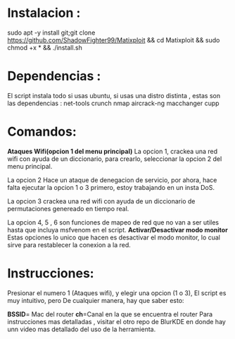 # Instalacion :
sudo apt -y install git;git clone https://github.com/ShadowFighter99/Matixploit && cd Matixploit &&  sudo chmod +x * && ./install.sh
# Dependencias :
El script instala todo si usas ubuntu, si usas una distro distinta , estas son las dependencias :
net-tools crunch nmap aircrack-ng macchanger cupp
# Comandos:
**Ataques Wifi(opcion 1 del menu principal)**
La opcion 1, crackea una red wifi con ayuda de un diccionario, para crearlo, seleccionar la opcion 2 del menu principal.

La opcion 2 Hace un ataque de denegacion de servicio, por ahora, hace falta ejecutar la opcion 1 o 3 primero, estoy trabajando en un insta DoS.

La opcion 3 crackea una red wifi con ayuda de un diccionario de permutaciones genereado en tiempo real.

La opcion 4, 5 , 6 son funciones de mapeo de red que no van a ser utiles hasta que incluya msfvenom en el script.
**Activar/Desactivar modo monitor**
Estas opciones lo unico que hacen es desactivar el modo monitor, lo cual sirve para restablecer la conexion a la red.
# Instrucciones:
Presionar el numero 1 (Ataques wifi), y elegir una opcion (1 o 3), El script es muy intuitivo, pero De cualquier manera, hay que saber esto:

**BSSID**= Mac del router
**ch**=Canal en la que se encuentra el router
Para instrucciones mas detalladas , visitar el otro repo de BlurKDE en donde hay unn video mas detallado del uso de la herramienta.
